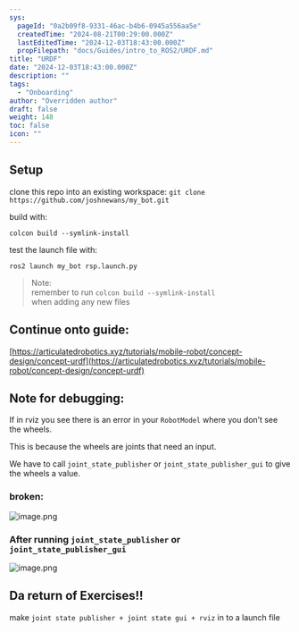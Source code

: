 ```yaml
---
sys:
  pageId: "0a2b09f8-9331-46ac-b4b6-0945a556aa5e"
  createdTime: "2024-08-21T00:29:00.000Z"
  lastEditedTime: "2024-12-03T18:43:00.000Z"
  propFilepath: "docs/Guides/intro_to_ROS2/URDF.md"
title: "URDF"
date: "2024-12-03T18:43:00.000Z"
description: ""
tags:
  - "Onboarding"
author: "Overridden author"
draft: false
weight: 148
toc: false
icon: ""
---
```


## Setup

clone this repo into an existing workspace:
`git clone https://github.com/joshnewans/my_bot.git`

build with:

`colcon build --symlink-install`

test the launch file with:

`ros2 launch my_bot rsp.launch.py`

> Note:  
> remember to run `colcon build --symlink-install`  
> when adding any new files

## Continue onto guide:

[https://articulatedrobotics.xyz/tutorials/mobile-robot/concept-design/concept-urdf](https://articulatedrobotics.xyz/tutorials/mobile-robot/concept-design/concept-urdf)

## Note for debugging:

If in rviz you see there is an error in your `RobotModel` where you don’t see the wheels.

This is because the wheels are joints that need an input. 

We have to call `joint_state_publisher` or `joint_state_publisher_gui` to give the wheels a value.

### broken:

![image.png](https://prod-files-secure.s3.us-west-2.amazonaws.com/d518164a-d88e-44d1-a4ee-3adb3bd8bce0/96a1d089-1f17-4dbf-8563-f2aef56a4d37/image.png?X-Amz-Algorithm=AWS4-HMAC-SHA256&X-Amz-Content-Sha256=UNSIGNED-PAYLOAD&X-Amz-Credential=ASIAZI2LB4664VJX2P77%2F20250307%2Fus-west-2%2Fs3%2Faws4_request&X-Amz-Date=20250307T200854Z&X-Amz-Expires=3600&X-Amz-Security-Token=IQoJb3JpZ2luX2VjEAQaCXVzLXdlc3QtMiJGMEQCIC73naS5hqJDV6UaL47K1aWt%2BNPai9VfVm6gojb7G1JQAiBieySllKemzcg3TM1dhUm%2F1wJ%2FxPL%2Bah%2F0iqdLpNlQayr%2FAwhNEAAaDDYzNzQyMzE4MzgwNSIMd1K2zc%2Bf%2FFUAunm9KtwD9ni7HTeXl%2BX4qxOrJ0YfCH22xJh8ODaO4z%2FVOQ5auBWv%2F6tqoiWG%2BibvaEY2hXuKPEZ%2BH1owrxkZpJOmNJUis9XWpi4FGcREN7TYvmdg5mI%2FJNUQDe206NbVxCiffG0p5b%2FKmOeswsBotjdkCS4lF7n%2BY4n7SqA5oOhV3%2B5%2FO9D8SzG14orO8dZkNlOzGS7t7w0jn%2FaYZF%2FuM18IgXOE6g1FP%2FpaScnQrnFGflFm0c5tWiGdKVmmZUbQ0bfdXf0c%2Bjc01iapjLh4hAZxnyrGqzvnbvY5Eq4%2FGMsRB7lKGKQ5ab7tHvb9LVLitORa3UFQJy%2FnmnlbazunR2V1NmgBSW7mwQQv%2FtEI9K%2FrPkisfZ4uLtIxVQqWWWhzdlFP6cuhtqosyLxTnIrWm5MSyomuRYVBTeV6Bef5WZnNI59fqKcXwRA0MboP4KrGke3pOhdhyKQi9acW7OerP4RD7Zh68dhbWzTzn4gfurJg%2BHRYUEXLYE5kvQ4JNLHSm7vSUqM63sq2ceSQEQ%2F2NgTTvjze3yDkee02PUB04W4WtGgUhclrIuLf8aD0fEQJAhGZ8Lq7aOOIZGt7Uj1zONGJXeHz1Ww3rPsf1oMRFPLT4hgCf%2BgVkR5Q3ShCZpchxGcwvKCtvgY6pgHUT1nJjuRLUukiFt1WHx%2Fy%2B1LDWZf68KNwfdqOo3c7Nc78TDnHRZWL%2BevaEFQsaNrm9zd5PPFHfj8EkBItzOp5yeYHu%2Fah4ET2VdOxQihubItb9pqqtoMLuoAlHDJL9i0ENZ3JI7tTlkGyTe7rDxXmQ60hpqe3zRZz0FthMCV8uVwla7hO16X53R6TqNoQRh8OHwvPpFPV%2FabmsepIj4u%2FduYLP9Wx&X-Amz-Signature=f2832145bab9f431e2abe3079a6d1da93515a43607c3e73c30b70ce71e61d0a3&X-Amz-SignedHeaders=host&x-id=GetObject)

### After running `joint_state_publisher` or `joint_state_publisher_gui`

![image.png](https://prod-files-secure.s3.us-west-2.amazonaws.com/d518164a-d88e-44d1-a4ee-3adb3bd8bce0/130c99c7-1b0b-4031-9953-844fc3950ff4/image.png?X-Amz-Algorithm=AWS4-HMAC-SHA256&X-Amz-Content-Sha256=UNSIGNED-PAYLOAD&X-Amz-Credential=ASIAZI2LB4664VJX2P77%2F20250307%2Fus-west-2%2Fs3%2Faws4_request&X-Amz-Date=20250307T200854Z&X-Amz-Expires=3600&X-Amz-Security-Token=IQoJb3JpZ2luX2VjEAQaCXVzLXdlc3QtMiJGMEQCIC73naS5hqJDV6UaL47K1aWt%2BNPai9VfVm6gojb7G1JQAiBieySllKemzcg3TM1dhUm%2F1wJ%2FxPL%2Bah%2F0iqdLpNlQayr%2FAwhNEAAaDDYzNzQyMzE4MzgwNSIMd1K2zc%2Bf%2FFUAunm9KtwD9ni7HTeXl%2BX4qxOrJ0YfCH22xJh8ODaO4z%2FVOQ5auBWv%2F6tqoiWG%2BibvaEY2hXuKPEZ%2BH1owrxkZpJOmNJUis9XWpi4FGcREN7TYvmdg5mI%2FJNUQDe206NbVxCiffG0p5b%2FKmOeswsBotjdkCS4lF7n%2BY4n7SqA5oOhV3%2B5%2FO9D8SzG14orO8dZkNlOzGS7t7w0jn%2FaYZF%2FuM18IgXOE6g1FP%2FpaScnQrnFGflFm0c5tWiGdKVmmZUbQ0bfdXf0c%2Bjc01iapjLh4hAZxnyrGqzvnbvY5Eq4%2FGMsRB7lKGKQ5ab7tHvb9LVLitORa3UFQJy%2FnmnlbazunR2V1NmgBSW7mwQQv%2FtEI9K%2FrPkisfZ4uLtIxVQqWWWhzdlFP6cuhtqosyLxTnIrWm5MSyomuRYVBTeV6Bef5WZnNI59fqKcXwRA0MboP4KrGke3pOhdhyKQi9acW7OerP4RD7Zh68dhbWzTzn4gfurJg%2BHRYUEXLYE5kvQ4JNLHSm7vSUqM63sq2ceSQEQ%2F2NgTTvjze3yDkee02PUB04W4WtGgUhclrIuLf8aD0fEQJAhGZ8Lq7aOOIZGt7Uj1zONGJXeHz1Ww3rPsf1oMRFPLT4hgCf%2BgVkR5Q3ShCZpchxGcwvKCtvgY6pgHUT1nJjuRLUukiFt1WHx%2Fy%2B1LDWZf68KNwfdqOo3c7Nc78TDnHRZWL%2BevaEFQsaNrm9zd5PPFHfj8EkBItzOp5yeYHu%2Fah4ET2VdOxQihubItb9pqqtoMLuoAlHDJL9i0ENZ3JI7tTlkGyTe7rDxXmQ60hpqe3zRZz0FthMCV8uVwla7hO16X53R6TqNoQRh8OHwvPpFPV%2FabmsepIj4u%2FduYLP9Wx&X-Amz-Signature=a3d4c54aa602dd375caf62852142e42d9bca010a02d482156dce48b75e1f1c08&X-Amz-SignedHeaders=host&x-id=GetObject)

## Da return of Exercises!!

make `joint state publisher + joint state gui + rviz` in to a launch file
